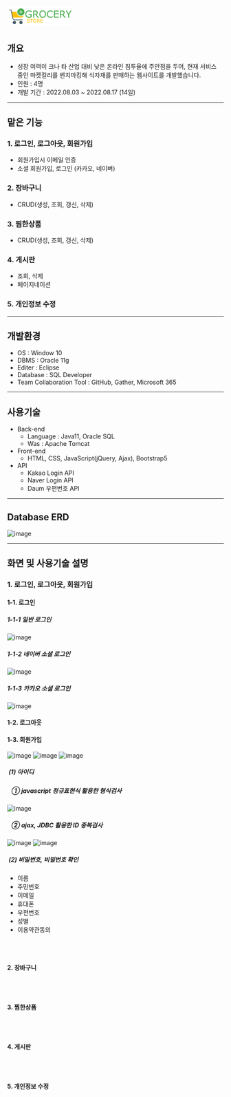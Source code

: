 # <img width="150" src="https://github.com/Hyunneung/FreshKurly/blob/main/Fresh_Kurly/src/main/webapp/assets/image/logo/logo.png">


## 개요
* 성장 여력이 크나 타 산업 대비 낮은 온라인 침투율에 주안점을 두어, 현재 서비스 중인 마켓컬리를 벤치마킹해 식자재를 판매하는 웹사이트를 개발했습니다.
* 인원 : 4명
* 개발 기간 : 2022.08.03 ~ 2022.08.17 (14일)

---
## 맡은 기능
### 1. 로그인, 로그아웃, 회원가입
  - 회원가입시 이메일 인증
  - 소셜 회원가입, 로그인 (카카오, 네이버)
### 2. 장바구니
  - CRUD(생성, 조회, 갱신, 삭제)
### 3. 찜한상품
  - CRUD(생성, 조회, 갱신, 삭제)
### 4. 게시판
  - 조회, 삭제
  - 페이지네이션
### 5. 개인정보 수정

---
## 개발환경
* OS : Window 10
* DBMS : Oracle 11g
* Editer : Eclipse
* Database : SQL Developer
* Team Collaboration Tool : GitHub, Gather, Microsoft 365


---
## 사용기술
- Back-end
  - Language : Java11, Oracle SQL
  - Was : Apache Tomcat
- Front-end
  - HTML, CSS, JavaScript(jQuery, Ajax), Bootstrap5
- API
  - Kakao Login API
  - Naver Login API
  - Daum 우편번호 API

---
## Database ERD
![image](https://user-images.githubusercontent.com/104151569/193616223-247a3400-48a6-415b-b716-68ee9c2bc643.png)

---
## 화면 및 사용기술 설명
### 1. 로그인, 로그아웃, 회원가입
#### 1-1. 로그인
##### 1-1-1 일반 로그인
![image](https://user-images.githubusercontent.com/104151569/193631510-1372d009-b335-4389-87f1-a28bc1623d07.png)
##### 1-1-2 네이버 소셜 로그인
![image](https://user-images.githubusercontent.com/104151569/193986106-5639413b-b8e8-4bef-b366-88309c06719a.png)
##### 1-1-3 카카오 소셜 로그인
![image](https://user-images.githubusercontent.com/104151569/193986177-3727394f-8588-4f8c-8192-707e5c322bce.png)

#### 1-2. 로그아웃

#### 1-3. 회원가입
![image](https://user-images.githubusercontent.com/104151569/193631006-ecaedf53-dab6-4c09-a855-80ca570773f1.png)
![image](https://user-images.githubusercontent.com/104151569/193631026-b375af07-046c-43d8-8e1d-9bfb123ca040.png)
![image](https://user-images.githubusercontent.com/104151569/193632450-23ba5224-9f1c-4d4b-8d56-f0b216186f97.png)

##### &nbsp;(1) 아이디<br>
##### &nbsp;&nbsp;&nbsp;① javascript 정규표현식 활용한 형식검사<br>
  ![image](https://user-images.githubusercontent.com/104151569/193986819-06ed56f6-fae3-4107-8f5a-833229bc5fe0.png)<br>
##### &nbsp;&nbsp;&nbsp;② ajax, JDBC 활용한 ID 중복검사<br>
  ![image](https://user-images.githubusercontent.com/104151569/193987133-e0250fac-fba9-4e1c-a482-a60217637d29.png)
  ![image](https://user-images.githubusercontent.com/104151569/193987138-353e9e16-7499-445a-a088-fcae6de89f81.png)

##### &nbsp;(2) 비밀번호, 비밀번호 확인
- 이름
- 주민번호
- 이메일
- 휴대폰
- 우편번호
- 성별
- 이용약관동의

<br><br>
#### 2. 장바구니
<br><br>
#### 3. 찜한상품
<br><br>
#### 4. 게시판
<br><br>
#### 5. 개인정보 수정






